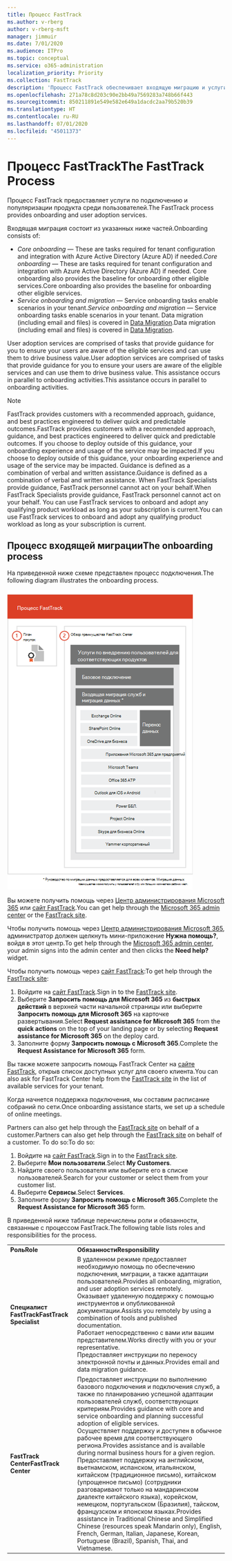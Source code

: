 ```yaml
---
title: Процесс FastTrack
ms.author: v-rberg
author: v-rberg-msft
manager: jimmuir
ms.date: 7/01/2020
ms.audience: ITPro
ms.topic: conceptual
ms.service: o365-administration
localization_priority: Priority
ms.collection: FastTrack
description: 'Процесс FastTrack обеспечивает входящую миграцию и услуги по популяризации продукта среди пользователей. '
ms.openlocfilehash: 271a78c8d203c90e2bb49a7569283a748b66f443
ms.sourcegitcommit: 850211891e549e582e649a1dacdc2aa79b520b39
ms.translationtype: HT
ms.contentlocale: ru-RU
ms.lasthandoff: 07/01/2020
ms.locfileid: "45011373"
---
```

# <a name="the-fasttrack-process"></a><span data-ttu-id="4e934-103">Процесс FastTrack</span><span class="sxs-lookup"><span data-stu-id="4e934-103">The FastTrack Process</span></span>

<span data-ttu-id="4e934-104">Процесс FastTrack предоставляет услуги по подключению и популяризации продукта среди пользователей.</span><span class="sxs-lookup"><span data-stu-id="4e934-104">The FastTrack process provides onboarding and user adoption services.</span></span> 
  
<span data-ttu-id="4e934-105">Входящая миграция состоит из указанных ниже частей.</span><span class="sxs-lookup"><span data-stu-id="4e934-105">Onboarding consists of:</span></span>
  
- <span data-ttu-id="4e934-106">*Core onboarding* — These are tasks required for tenant configuration and integration with Azure Active Directory (Azure AD) if needed.</span><span class="sxs-lookup"><span data-stu-id="4e934-106">*Core onboarding* — These are tasks required for tenant configuration and integration with Azure Active Directory (Azure AD) if needed.</span></span> <span data-ttu-id="4e934-107">Core onboarding also provides the baseline for onboarding other eligible services.</span><span class="sxs-lookup"><span data-stu-id="4e934-107">Core onboarding also provides the baseline for onboarding other eligible services.</span></span> 
- <span data-ttu-id="4e934-108">*Service onboarding and migration* — Service onboarding tasks enable scenarios in your tenant.</span><span class="sxs-lookup"><span data-stu-id="4e934-108">*Service onboarding and migration* — Service onboarding tasks enable scenarios in your tenant.</span></span> <span data-ttu-id="4e934-109">Data migration (including email and files) is covered in [Data Migration](O365-data-migration.md).</span><span class="sxs-lookup"><span data-stu-id="4e934-109">Data migration (including email and files) is covered in [Data Migration](O365-data-migration.md).</span></span> 
    
<span data-ttu-id="4e934-110">User adoption services are comprised of tasks that provide guidance for you to ensure your users are aware of the eligible services and can use them to drive business value.</span><span class="sxs-lookup"><span data-stu-id="4e934-110">User adoption services are comprised of tasks that provide guidance for you to ensure your users are aware of the eligible services and can use them to drive business value.</span></span> <span data-ttu-id="4e934-111">This assistance occurs in parallel to onboarding activities.</span><span class="sxs-lookup"><span data-stu-id="4e934-111">This assistance occurs in parallel to onboarding activities.</span></span>
  
> [!NOTE]
> <span data-ttu-id="4e934-112">FastTrack provides customers with a recommended approach, guidance, and best practices engineered to deliver quick and predictable outcomes.</span><span class="sxs-lookup"><span data-stu-id="4e934-112">FastTrack provides customers with a recommended approach, guidance, and best practices engineered to deliver quick and predictable outcomes.</span></span> <span data-ttu-id="4e934-113">If you choose to deploy outside of this guidance, your onboarding experience and usage of the service may be impacted.</span><span class="sxs-lookup"><span data-stu-id="4e934-113">If you choose to deploy outside of this guidance, your onboarding experience and usage of the service may be impacted.</span></span> <span data-ttu-id="4e934-114">Guidance is defined as a combination of verbal and written assistance.</span><span class="sxs-lookup"><span data-stu-id="4e934-114">Guidance is defined as a combination of verbal and written assistance.</span></span> <span data-ttu-id="4e934-115">When FastTrack Specialists provide guidance, FastTrack personnel cannot act on your behalf.</span><span class="sxs-lookup"><span data-stu-id="4e934-115">When FastTrack Specialists provide guidance, FastTrack personnel cannot act on your behalf.</span></span> <span data-ttu-id="4e934-116">You can use FastTrack services to onboard and adopt any qualifying product workload as long as your subscription is current.</span><span class="sxs-lookup"><span data-stu-id="4e934-116">You can use FastTrack services to onboard and adopt any qualifying product workload as long as your subscription is current.</span></span> 
  
## <a name="the-onboarding-process"></a><span data-ttu-id="4e934-117">Процесс входящей миграции</span><span class="sxs-lookup"><span data-stu-id="4e934-117">The onboarding process</span></span>

<span data-ttu-id="4e934-118">На приведенной ниже схеме представлен процесс подключения.</span><span class="sxs-lookup"><span data-stu-id="4e934-118">The following diagram illustrates the onboarding process.</span></span>
  
![График использования преимущества подключения](media/o365-onboarding-timeline-m365-apps.png)
  
<span data-ttu-id="4e934-120">Вы можете получить помощь через [Центр администрирования Microsoft 365](https://go.microsoft.com/fwlink/?linkid=2032704) или [сайт FastTrack](https://go.microsoft.com/fwlink/?linkid=780698).</span><span class="sxs-lookup"><span data-stu-id="4e934-120">You can get help through the [Microsoft 365 admin center](https://go.microsoft.com/fwlink/?linkid=2032704) or the [FastTrack site](https://go.microsoft.com/fwlink/?linkid=780698).</span></span> 

<span data-ttu-id="4e934-121">Чтобы получить помощь через [Центр администрирования Microsoft 365](https://go.microsoft.com/fwlink/?linkid=2032704), администратор должен щелкнуть мини-приложение **Нужна помощь?**, войдя в этот центр.</span><span class="sxs-lookup"><span data-stu-id="4e934-121">To get help through the [Microsoft 365 admin center](https://go.microsoft.com/fwlink/?linkid=2032704), your admin signs into the admin center and then clicks the **Need help?** widget.</span></span> 

<span data-ttu-id="4e934-122">Чтобы получить помощь через [сайт FastTrack](https://go.microsoft.com/fwlink/?linkid=780698):</span><span class="sxs-lookup"><span data-stu-id="4e934-122">To get help through the [FastTrack site](https://go.microsoft.com/fwlink/?linkid=780698):</span></span> 
1.    <span data-ttu-id="4e934-123">Войдите на [сайт FastTrack](https://go.microsoft.com/fwlink/?linkid=780698).</span><span class="sxs-lookup"><span data-stu-id="4e934-123">Sign in to the [FastTrack site](https://go.microsoft.com/fwlink/?linkid=780698).</span></span> 
2.    <span data-ttu-id="4e934-124">Выберите **Запросить помощь для Microsoft 365** из **быстрых действий** в верхней части начальной страницы или выберите **Запросить помощь для Microsoft 365** на карточке развертывания.</span><span class="sxs-lookup"><span data-stu-id="4e934-124">Select **Request assistance for Microsoft 365** from the **quick actions** on the top of your landing page or by selecting **Request assistance for Microsoft 365** on the deploy card.</span></span>
3.    <span data-ttu-id="4e934-125">Заполните форму **Запросить помощь с Microsoft 365**.</span><span class="sxs-lookup"><span data-stu-id="4e934-125">Complete the **Request Assistance for Microsoft 365** form.</span></span> 
  
 <span data-ttu-id="4e934-126">Вы также можете запросить помощь FastTrack Center на [сайте FastTrack](https://go.microsoft.com/fwlink/?linkid=780698), открыв список доступных услуг для своего клиента.</span><span class="sxs-lookup"><span data-stu-id="4e934-126">You can also ask for FastTrack Center help from the [FastTrack site](https://go.microsoft.com/fwlink/?linkid=780698) in the list of available services for your tenant.</span></span> 
    
 <span data-ttu-id="4e934-127">Когда начнется поддержка подключения, мы составим расписание собраний по сети.</span><span class="sxs-lookup"><span data-stu-id="4e934-127">Once onboarding assistance starts, we set up a schedule of online meetings.</span></span>
    
<span data-ttu-id="4e934-128">Partners can also get help through the [FastTrack site](https://go.microsoft.com/fwlink/?linkid=780698) on behalf of a customer.</span><span class="sxs-lookup"><span data-stu-id="4e934-128">Partners can also get help through the [FastTrack site](https://go.microsoft.com/fwlink/?linkid=780698) on behalf of a customer.</span></span> <span data-ttu-id="4e934-129">To do so:</span><span class="sxs-lookup"><span data-stu-id="4e934-129">To do so:</span></span>
1.    <span data-ttu-id="4e934-130">Войдите на [сайт FastTrack](https://go.microsoft.com/fwlink/?linkid=780698).</span><span class="sxs-lookup"><span data-stu-id="4e934-130">Sign in to the [FastTrack site](https://go.microsoft.com/fwlink/?linkid=780698).</span></span> 
2.    <span data-ttu-id="4e934-131">Выберите **Мои пользователи**.</span><span class="sxs-lookup"><span data-stu-id="4e934-131">Select **My Customers**.</span></span>
3.    <span data-ttu-id="4e934-132">Найдите своего пользователя или выберите его в списке пользователей.</span><span class="sxs-lookup"><span data-stu-id="4e934-132">Search for your customer or select them from your customer list.</span></span>
4.    <span data-ttu-id="4e934-133">Выберите **Сервисы**.</span><span class="sxs-lookup"><span data-stu-id="4e934-133">Select **Services**.</span></span>
5.    <span data-ttu-id="4e934-134">Заполните форму **Запросить помощь с Microsoft 365**.</span><span class="sxs-lookup"><span data-stu-id="4e934-134">Complete the **Request Assistance for Microsoft 365** form.</span></span> 

<span data-ttu-id="4e934-135">В приведенной ниже таблице перечислены роли и обязанности, связанные с процессом FastTrack.</span><span class="sxs-lookup"><span data-stu-id="4e934-135">The following table lists roles and responsibilities for the process.</span></span>
    
|||
|:-----|:-----|
|<span data-ttu-id="4e934-136">**Роль**</span><span class="sxs-lookup"><span data-stu-id="4e934-136">**Role**</span></span> <br/> |<span data-ttu-id="4e934-137">**Обязанности**</span><span class="sxs-lookup"><span data-stu-id="4e934-137">**Responsibility**</span></span> <br/> |
|<span data-ttu-id="4e934-138">**Специалист FastTrack**</span><span class="sxs-lookup"><span data-stu-id="4e934-138">**FastTrack Specialist**</span></span> <br/> |<span data-ttu-id="4e934-139">В удаленном режиме предоставляет необходимую помощь по обеспечению подключения, миграции, а также адаптации пользователей.</span><span class="sxs-lookup"><span data-stu-id="4e934-139">Provides all onboarding, migration, and user adoption services remotely.</span></span>  <br/> <span data-ttu-id="4e934-140">Оказывает удаленную поддержку с помощью инструментов и опубликованной документации.</span><span class="sxs-lookup"><span data-stu-id="4e934-140">Assists you remotely by using a combination of tools and published documentation.</span></span> <br/> <span data-ttu-id="4e934-141">Работает непосредственно с вами или вашим представителем.</span><span class="sxs-lookup"><span data-stu-id="4e934-141">Works directly with you or your representative.</span></span> <br/> <span data-ttu-id="4e934-142">Предоставляет инструкции по переносу электронной почты и данных.</span><span class="sxs-lookup"><span data-stu-id="4e934-142">Provides email and data migration guidance.</span></span>|
|<span data-ttu-id="4e934-143">**FastTrack Center**</span><span class="sxs-lookup"><span data-stu-id="4e934-143">**FastTrack Center**</span></span>  <br/> |<span data-ttu-id="4e934-144">Предоставляет инструкции по выполнению базового подключения и подключения служб, а также по планированию успешной адаптации пользователей служб, соответствующих критериям.</span><span class="sxs-lookup"><span data-stu-id="4e934-144">Provides guidance with core and service onboarding and planning successful adoption of eligible services.</span></span>  <br/> <span data-ttu-id="4e934-145">Осуществляет поддержку и доступен в обычное рабочее время для соответствующего региона.</span><span class="sxs-lookup"><span data-stu-id="4e934-145">Provides assistance and is available during normal business hours for a given region.</span></span> <br/> <span data-ttu-id="4e934-146">Предоставляет поддержку на английском, вьетнамском, испанском, итальянском, китайском (традиционное письмо), китайском (упрощенное письмо) (сотрудники разговаривают только на мандаринском диалекте китайского языка), корейском, немецком, португальском (Бразилия), тайском, французском и японском языках.</span><span class="sxs-lookup"><span data-stu-id="4e934-146">Provides assistance in Traditional Chinese and Simplified Chinese (resources speak Mandarin only), English, French, German, Italian, Japanese, Korean, Portuguese (Brazil), Spanish, Thai, and Vietnamese.</span></span>|
